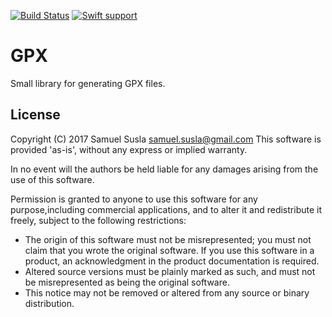[![Build Status](https://travis-ci.org/sammy-SC/GPX.svg?branch=master)](https://travis-ci.org/sammy-SC/GPX)
[![Swift support](https://img.shields.io/badge/Swift-4.2-lightgrey.svg?colorA=EF5138&colorB=4E4E4E)](#swift-versions-support)

# GPX

Small library for generating GPX files.


## License

Copyright (C) 2017 Samuel Susla <samuel.susla@gmail.com>
This software is provided 'as-is', without any express or implied warranty.

In no event will the authors be held liable for any damages arising from the use of this software.

Permission is granted to anyone to use this software for any purpose,including commercial applications, and to alter it and redistribute it freely, subject to the following restrictions:

- The origin of this software must not be misrepresented; you must not claim that you wrote the original software. If you use this software in a product, an acknowledgment in the product documentation is required.
- Altered source versions must be plainly marked as such, and must not be misrepresented as being the original software.
- This notice may not be removed or altered from any source or binary distribution.
